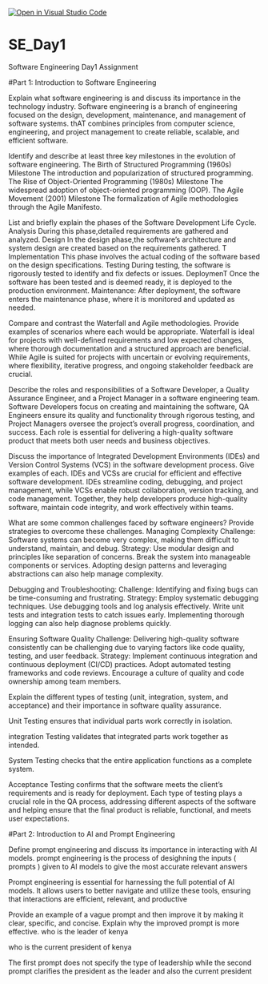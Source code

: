 [![Open in Visual Studio Code](https://classroom.github.com/assets/open-in-vscode-2e0aaae1b6195c2367325f4f02e2d04e9abb55f0b24a779b69b11b9e10269abc.svg)](https://classroom.github.com/online_ide?assignment_repo_id=15589501&assignment_repo_type=AssignmentRepo)
# SE_Day1
Software Engineering Day1 Assignment

#Part 1: Introduction to Software Engineering

Explain what software engineering is and discuss its importance in the technology industry.
Software engineering is a branch of engineering focused on the design, development, maintenance, and management of software systems. 
thAT combines principles from computer science, engineering, and project management to create reliable, scalable, and efficient software.

Identify and describe at least three key milestones in the evolution of software engineering.
The Birth of Structured Programming (1960s)
Milestone
The introduction and popularization of structured programming.
The Rise of Object-Oriented Programming (1980s)
Milestone
The widespread adoption of object-oriented programming (OOP).
The Agile Movement (2001)
Milestone
The formalization of Agile methodologies through the Agile Manifesto.

List and briefly explain the phases of the Software Development Life Cycle.
Analysis
During this phase,detailed requirements are gathered and analyzed. 
Design
In the design phase,the software’s architecture and system design are created based on the requirements gathered. T
Implementation 
This phase involves the actual coding of the software based on the design specifications. 
Testing
During testing, the software is rigorously tested to identify and fix defects or issues. 
DeploymenT
Once the software has been tested and is deemed ready, it is deployed to the production environment.
Maintenance: 
After deployment, the software enters the maintenance phase, where it is monitored and updated as needed.

Compare and contrast the Waterfall and Agile methodologies. Provide examples of scenarios where each would be appropriate.
Waterfall is ideal for projects with well-defined requirements and low expected changes, where thorough documentation and a structured approach are beneficial.
While Agile is suited for projects with uncertain or evolving requirements, where flexibility, iterative progress, and ongoing stakeholder feedback are crucial.

Describe the roles and responsibilities of a Software Developer, a Quality Assurance Engineer, and a Project Manager in a software engineering team.
Software Developers focus on creating and maintaining the software, 
QA Engineers ensure its quality and functionality through rigorous testing, and Project Managers oversee the project’s overall progress, coordination, and success. 
Each role is essential for delivering a high-quality software product that meets both user needs and business objectives.


Discuss the importance of Integrated Development Environments (IDEs) and Version Control Systems (VCS) in the software development process. Give examples of each.
IDEs and VCSs are crucial for efficient and effective software development. 
IDEs streamline coding, debugging, and project management, while VCSs enable robust collaboration, version tracking, and code management. 
Together, they help developers produce high-quality software, maintain code integrity, and work effectively within teams.

What are some common challenges faced by software engineers? Provide strategies to overcome these challenges.
Managing Complexity
Challenge: Software systems can become very complex, making them difficult to understand, maintain, and debug.
Strategy: Use modular design and principles like separation of concerns. Break the system into manageable components or services. 
Adopting design patterns and leveraging abstractions can also help manage complexity.

Debugging and Troubleshooting:
Challenge: Identifying and fixing bugs can be time-consuming and frustrating.
Strategy: Employ systematic debugging techniques. Use debugging tools and log analysis effectively. 
Write unit tests and integration tests to catch issues early. Implementing thorough logging can also help diagnose problems quickly.

Ensuring Software Quality
Challenge: Delivering high-quality software consistently can be challenging due to varying factors like code quality, testing, and user feedback.
Strategy: Implement continuous integration and continuous deployment (CI/CD) practices. 
Adopt automated testing frameworks and code reviews. Encourage a culture of quality and code ownership among team members.



Explain the different types of testing (unit, integration, system, and acceptance) and their importance in software quality assurance.

Unit Testing ensures that individual parts work correctly in isolation.

integration Testing 
validates that integrated parts work together as intended.

System Testing 
checks that the entire application functions as a complete system.

Acceptance Testing 
confirms that the software meets the client’s requirements and is ready for deployment.
Each type of testing plays a crucial role in the QA process, addressing different aspects of the software and helping ensure that the final product is reliable, functional, and meets user expectations.


#Part 2: Introduction to AI and Prompt Engineering


Define prompt engineering and discuss its importance in interacting with AI models.
prompt engineering is the process of desighning the inputs ( prompts ) given to AI models to give the most accurate relevant answers

Prompt engineering is essential for harnessing the full potential of AI models.
 It allows users to better navigate and utilize these tools, ensuring that interactions are efficient, relevant, and productive


Provide an example of a vague prompt and then improve it by making it clear, specific, and concise. Explain why the improved prompt is more effective.
who is the leader of kenya

who is the current president of kenya

The first prompt does not specify the type of leadership while the second prompt clarifies the president as the leader and also the current president 
